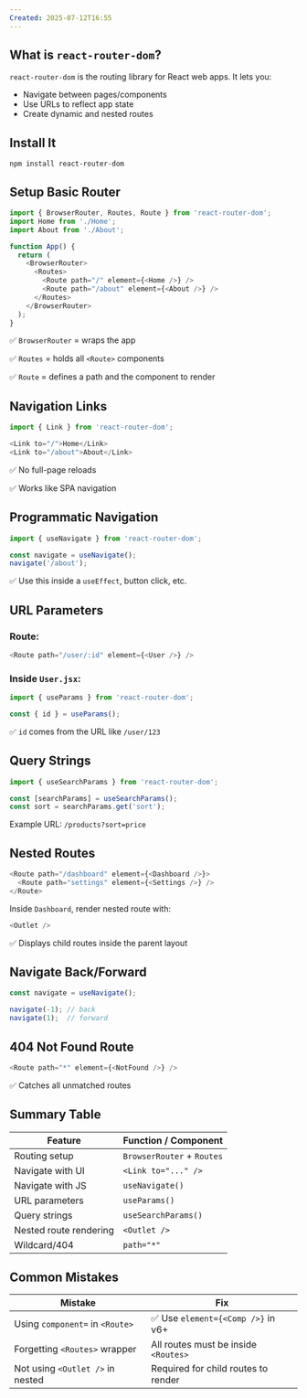 ```yaml
---
Created: 2025-07-12T16:55
---
```

## What is `react-router-dom`?

`react-router-dom` is the routing library for React web apps. It lets you:

- Navigate between pages/components
- Use URLs to reflect app state
- Create dynamic and nested routes

  

## Install It

```Shell
npm install react-router-dom
```

  

## Setup Basic Router

```JavaScript
import { BrowserRouter, Routes, Route } from 'react-router-dom';
import Home from './Home';
import About from './About';

function App() {
  return (
    <BrowserRouter>
      <Routes>
        <Route path="/" element={<Home />} />
        <Route path="/about" element={<About />} />
      </Routes>
    </BrowserRouter>
  );
}
```

✅ `BrowserRouter` = wraps the app

✅ `Routes` = holds all `<Route>` components

✅ `Route` = defines a path and the component to render

  

## Navigation Links

```JavaScript
import { Link } from 'react-router-dom';

<Link to="/">Home</Link>
<Link to="/about">About</Link>
```

✅ No full-page reloads

✅ Works like SPA navigation

  

## Programmatic Navigation

```JavaScript
import { useNavigate } from 'react-router-dom';

const navigate = useNavigate();
navigate('/about');
```

✅ Use this inside a `useEffect`, button click, etc.

  

## URL Parameters

### Route:

```JavaScript
<Route path="/user/:id" element={<User />} />
```

### Inside `User.jsx`:

```JavaScript
import { useParams } from 'react-router-dom';

const { id } = useParams();
```

✅ `id` comes from the URL like `/user/123`

  

## Query Strings

```JavaScript
import { useSearchParams } from 'react-router-dom';

const [searchParams] = useSearchParams();
const sort = searchParams.get('sort');
```

Example URL: `/products?sort=price`

  

## Nested Routes

```JavaScript
<Route path="/dashboard" element={<Dashboard />}>
  <Route path="settings" element={<Settings />} />
</Route>
```

Inside `Dashboard`, render nested route with:

```JavaScript
<Outlet />
```

✅ Displays child routes inside the parent layout

  

## Navigate Back/Forward

```JavaScript
const navigate = useNavigate();

navigate(-1); // back
navigate(1);  // forward
```

  

## 404 Not Found Route

```JavaScript
<Route path="*" element={<NotFound />} />
```

✅ Catches all unmatched routes

  

## Summary Table

|Feature|Function / Component|
|---|---|
|Routing setup|`BrowserRouter` + `Routes`|
|Navigate with UI|`<Link to="..." />`|
|Navigate with JS|`useNavigate()`|
|URL parameters|`useParams()`|
|Query strings|`useSearchParams()`|
|Nested route rendering|`<Outlet />`|
|Wildcard/404|`path="*"`|

  

## Common Mistakes

|Mistake|Fix|
|---|---|
|Using `component=` in `<Route>`|✅ Use `element={<Comp />}` in v6+|
|Forgetting `<Routes>` wrapper|All routes must be inside `<Routes>`|
|Not using `<Outlet />` in nested|Required for child routes to render|